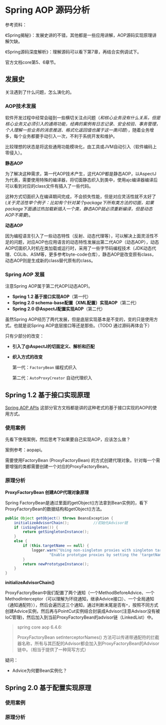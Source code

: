 # Spring AOP 源码分析

参考资料：

《Spring揭秘》：发展史讲的不错，其他都是一些应用讲解，AOP源码实现原理讲解欠缺。

《Spring源码深度解析》：理解源码可以看下第7章，再结合实例调试下。

官方文档core第5、6章节。

## 发展史

关注遇到了什么问题，怎么演化的。

### AOP技术发展

软件开发过程中经常会碰到一些横切关注点问题（*和核心业务没有什么关系，但是核心业务又必须引入的通用功能，经典的案例有日志记录、安全校验、事务管理，个人理解一些业务的消息推送、格式化返回值也属于这一类问题*），随着业务增多，每个业务都要手动引入一次，不利于系统开发和维护。

比较理想的状态是将这些通用功能模块化，由工具或JVM自动引入（软件编码上零侵入）。

**静态AOP**

为了解决这种需求，第一代AOP技术产生，这代AOP都是静态AOP，以AspectJ为代表，需要使用特殊的编译器，将切面静态织入到类中，使用ajc编译器编译后可以看到对应的class文件有插入了一些代码。

这种方式切面织入在编译期间完成，不会损失性能，但是对应灵活性就不太好了(*关于灵活性举个例子：比如有个针对某个package下所有类方法的切面，如果package下面通过热加载新插入一个类，静态AOP就必须重新编译，但是动态AOP不需要*)。

**动态AOP**

因为编程语言引入了一些动态特性（反射、动态代理等），可以解决上面灵活性不足的问题，对应AOP也应用语言的动态特性发展出第二代AOP（动态AOP），动态AOP切面织入时机在类加载或运行时，采用了一些字节码编程技术（JDK动态代理、CGLib、ASM等，更多参考byte-code仓库），静态AOP是改变原有class，动态AOP则是生成新的class替代原有的class。

### Spring AOP 发展

注意Spring AOP属于第二代AOP(动态AOP)。

+ **Spring 1.2 基于接口实现AOP**（第一代）
+ **Spring 2.0 schema-base配置（XML配置）实现AOP**（第二代）
+ **Spring 2.0 @AspectJ配置实现AOP**（第二代）

虽然Spring AOP经历了两代发展，但是底层实现基本是不变的，变的只是使用方式。也就是说Spring AOP底层接口等还是那些。（TODO 通过源码再体会下）

只有少部分的改变：

+ **引入了@AspectJ的切面定义、解析和匹配**

+ **织入方式的改变**

  第一代：`FactoryBean` 编程式织入

  第二代：`AutoProxyCreator` 自动代理织入

## Spring 1.2 基于接口实现原理

[Spring AOP APIs](https://docs.spring.io/spring-framework/docs/current/reference/html/core.html#aop-api) 这部分官方文档都是讲的这种老式的基于接口实现的AOP的使用方式。

### 使用案例

先看下使用案例，然后思考下如果要自己实现AOP，应该怎么做？

案例参考：aopapi。

需要使用FactoryBean (ProxyFactoryBean) 的方式创建代理对象。针对每一个需要增强的类都需要创建一个对应的ProxyFactoryBean。



### 原理分析

**ProxyFactoryBean 创建AOP代理对象原理**

Spring FactoryBean是通过里面的getObject()方法拿到Bean实例的，看下ProxyFactoryBean的数据结构和getObject()方法。

```java
public Object getObject() throws BeansException {
    initializeAdvisorChain();			//初始化Advisor链
    if (isSingleton()) {
        return getSingletonInstance();
    }
    else {
        if (this.targetName == null) {
            logger.warn("Using non-singleton proxies with singleton targets is often undesirable. " +
                    "Enable prototype proxies by setting the 'targetName' property.");
        }
        return newPrototypeInstance();
    }
}
```

**initializeAdvisorChain()** 

ProxyFactoryBean中我们配置了两个通知（一个MethodBeforeAdvice、一个MethodInterceptor（可以理解为环绕通知，继承Advice接口）、一个全局通知（通知通配符）），然后会遍历这三个通知，通过判断末尾是否有`*`，按照不同方式创建Advice实例，然后再与PointCut实例结合封装成Advisor(注意Advisor没有被IoC管理)，然后加入到当前ProxyFactoryBean的advisor链（LinkedList）中。

> spring core aop 6.4.6:
>
> ProxyFactoryBean setInterceptorNames() 方法可以传递带通配符的拦截器名称，所有与其匹配的Advisor都会加入到ProxyFactoryBean的Advisor链中。（相当于提供了一种简写方式）

疑问：

+ Advice为何要Bean实例化？

  

## Spring 2.0 基于配置实现原理

### 使用案例

### 原理分析

